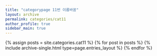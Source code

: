 ```yaml
---
title: "categorypage 11번 이름바꿈"
layout: archive
permalink: categories/cat11
author_profile: true
sidebar_main: true
---
```


{% assign posts = site.categories.cat11 %}
{% for post in posts %} {% include archive-single.html type=page.entries_layout %} {% endfor %}
